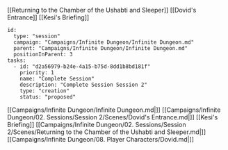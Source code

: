 [[Returning to the Chamber of the Ushabti and Sleeper]]
[[Dovid's Entrance]]
[[Kesi's Briefing]]


```RpgManager4
id: 
  type: "session"
  campaign: "Campaigns/Infinite Dungeon/Infinite Dungeon.md"
  parent: "Campaigns/Infinite Dungeon/Infinite Dungeon.md"
  positionInParent: 3
tasks: 
  - id: "d2a56979-b24e-4a15-b75d-8dd1b8bd181f"
    priority: 1
    name: "Complete Session"
    description: "Complete Session Session 2"
    type: "creation"
    status: "proposed"
```

[[Campaigns/Infinite Dungeon/Infinite Dungeon.md|]]
[[Campaigns/Infinite Dungeon/02. Sessions/Session 2/Scenes/Dovid's Entrance.md|]]
[[Kesi's Briefing]]
[[Campaigns/Infinite Dungeon/02. Sessions/Session 2/Scenes/Returning to the Chamber of the Ushabti and Sleeper.md|]]
[[Campaigns/Infinite Dungeon/08. Player Characters/Dovid.md|]]
